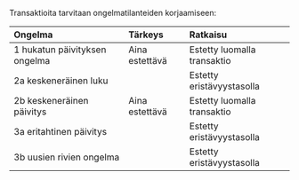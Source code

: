 Transaktioita tarvitaan ongelmatilanteiden korjaamiseen:

| Ongelma | Tärkeys | Ratkaisu |
| :---|:---| :---|
| 1 hukatun päivityksen ongelma      |  Aina estettävä | Estetty luomalla transaktio |
| 2a keskeneräinen luku      |       |   Estetty eristävyystasolla |
| 2b keskeneräinen päivitys  | Aina estettävä     |    Estetty luomalla transaktio |
| 3a eritahtinen päivitys | | Estetty eristävyystasolla |
| 3b uusien rivien ongelma | | Estetty eristävyystasolla |
